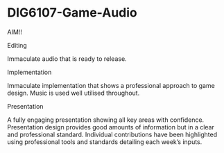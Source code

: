 # DIG6107-Game-Audio

AIM!! 


Editing

Immaculate audio that is ready to release.


Implementation

Immaculate implementation that shows a professional approach to game design. Music is used well utilised throughout.


Presentation

A fully engaging presentation showing all key areas with confidence. Presentation design provides good amounts of information but in a clear and professional standard. Individual contributions have been highlighted using professional tools and standards detailing each week’s inputs.
